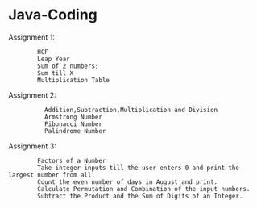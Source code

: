 # Java-Coding

Assignment 1:

            HCF
            Leap Year
            Sum of 2 numbers;
            Sum till X
            Multiplication Table
            
Assignment 2:
              
              Addition,Subtraction,Multiplication and Division
              Armstrong Number
              Fibonacci Number
              Palindrome Number

Assignment 3:

            Factors of a Number
            Take integer inputs till the user enters 0 and print the largest number from all.
            Count the even number of days in August and print.
            Calculate Permutation and Combination of the input numbers.
            Subtract the Product and the Sum of Digits of an Integer.
             
            
